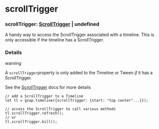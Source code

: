 # scrollTrigger

### scrollTrigger: [ScrollTrigger](/docs/v3/Plugins/ScrollTrigger/.md) | undefined

A handy way to access the ScrollTrigger associated with a timeline. This is only accessible if the timeline has a ScrollTrigger.

### Details[​](#details "Direct link to Details")

warning

A `scrollTrigger`property is only added to the Timeline or Tween *if* it has a ScrollTrigger.

See the [ScrollTrigger](/docs/v3/Plugins/ScrollTrigger/.md) docs for more details

```
// add a ScrollTrigger to a Timeline
let tl = gsap.timeline({scrollTrigger: {start: "top center"...}});

// access the ScrollTrigger to call various methods
tl.scrollTrigger.refresh();
// or
tl.scrollTrigger.kill();
```
